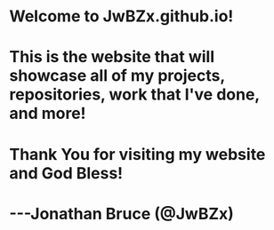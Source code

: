 # Welcome to JwBZx.github.io!


# This is the website that will showcase all of my projects, repositories, work that I've done, and more!


# Thank You for visiting my website and God Bless!


# ---Jonathan Bruce (@JwBZx)

